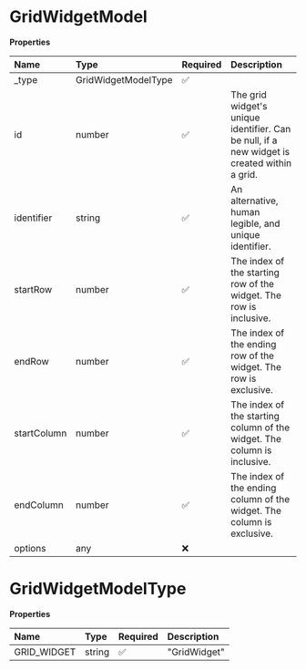 # GridWidgetModel

**Properties**

| Name        | Type                | Required | Description                                                                                 |
| :---------- | :------------------ | :------- | :------------------------------------------------------------------------------------------ |
| \_type      | GridWidgetModelType | ✅       |                                                                                             |
| id          | number              | ✅       | The grid widget's unique identifier. Can be null, if a new widget is created within a grid. |
| identifier  | string              | ✅       | An alternative, human legible, and unique identifier.                                       |
| startRow    | number              | ✅       | The index of the starting row of the widget. The row is inclusive.                          |
| endRow      | number              | ✅       | The index of the ending row of the widget. The row is exclusive.                            |
| startColumn | number              | ✅       | The index of the starting column of the widget. The column is inclusive.                    |
| endColumn   | number              | ✅       | The index of the ending column of the widget. The column is exclusive.                      |
| options     | any                 | ❌       |                                                                                             |

# GridWidgetModelType

**Properties**

| Name        | Type   | Required | Description  |
| :---------- | :----- | :------- | :----------- |
| GRID_WIDGET | string | ✅       | "GridWidget" |

<!-- This file was generated by liblab | https://liblab.com/ -->
